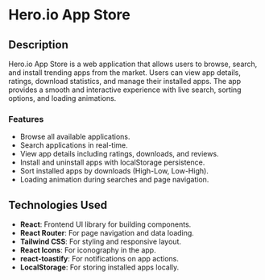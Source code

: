 # Hero.io App Store

## Description
Hero.io App Store is a web application that allows users to browse, search, and install trending apps from the market. Users can view app details, ratings, download statistics, and manage their installed apps. The app provides a smooth and interactive experience with live search, sorting options, and loading animations.

### Features
- Browse all available applications.
- Search applications in real-time.
- View app details including ratings, downloads, and reviews.
- Install and uninstall apps with localStorage persistence.
- Sort installed apps by downloads (High-Low, Low-High).
- Loading animation during searches and page navigation.

## Technologies Used
- **React**: Frontend UI library for building components.
- **React Router**: For page navigation and data loading.
- **Tailwind CSS**: For styling and responsive layout.
- **React Icons**: For iconography in the app.
- **react-toastify**: For notifications on app actions.
- **LocalStorage**: For storing installed apps locally.

